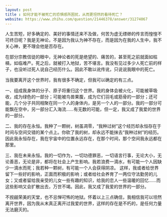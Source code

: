 ```yaml
---
layout: post
title : 如何才能不被死亡的恐惧感所困扰，从而更坦然的看待死亡？
website: https://www.zhihu.com/question/21446378/answer/31274067
---
```

人生苦短，好多确定的、美好的事情还来不及做，何苦为虚无缥缈的传言而惶惶不可终日呢？我是无神论，不是因为我认为神不存在，而是因为在我的人生中，我不关心神，更不理会他是否存在。

在部分宗教信徒的眼中，无神论者的死是绝望的、痛苦的，甚至死之前就面如枯槁，如临难产。死之后，就被打入地狱，苦不堪言。我没有见过多少人死亡前的样子，也没听过死人说自己经历什么。因此不敢以讹传讹，只说说我眼中的死亡。

当我要离开这个世界时，我有很多不确定，但我可以确定的有三点。

一、组成我身体的分子、原子将重归这个世界。我的身体会被火化，可能被草吸收，成为绿色的一部分；可能被鸟兽果腹，成为它们羽毛或筋骨的一部分；还可能，几个分子共同相聚在同一个人的身体内，是另一个人的一部分。我的一部分可能飘在空中，另一部分汇入海流……有无数的可能，但一定，我又成了我爱的世界的一部分。

二、我的存在永恒。我种了一颗树，树虽凋零，“我种过树”这个经历却永恒存在于时间与空间交错的某个点上。你砍了我的树，却永远不能抹去“我种过树”的经历。因此我永恒存在，我在宇宙中的位置永远存在，在那个时间，那个空间我永远都在那里。

三、我在未来永恒。我的一切作为，一切功德罪恶，一切语言行事，无论大小，无论善恶，无论是非，都将在社会上产生影响。我若浪费一滴水，有可能一个人因缺少一滴水而死；我若种一颗树，有可能一个人会获得阴凉。
这样，我或者给世界留下一些好的影响，正面而积极的影响；或者给社会养育了一两位守法勤劳的儿女；又或者留给我亲受的儿女一些有趣的知识，给我的恋人一些温暖的回忆……而这些影响又会扩散出去，万世不竭。因此，我又成了我爱的世界的一部分。

不觊觎荣美的天堂，也不忌惮可怖的地狱。怀着以上三点确信，我相信我可以坦然离开世界，因为我从末真正离开过我爱的世界，这样的存在是不朽的，是任何力量无法磨灭的。
